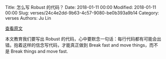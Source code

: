 Title: 怎么写 Robust 的代码？
Date: 2018-01-11 00:00
Modified: 2018-01-11 00:00
Slug: verses/24c4e2dd-9b63-4c57-9080-be0b393a9b14
Category: verses
Authors: Ju Lin

[查看原文](https://swizec.com/blog/always-put-side-effects-last/swizec/8057)

本文教育我们要写出 Robust 的代码，心中要默念一句话：每行代码都有可能会出错。抱着这样的信念写代码，才能真正做到 Break fast and move things，而不是 Break things and move fast.
